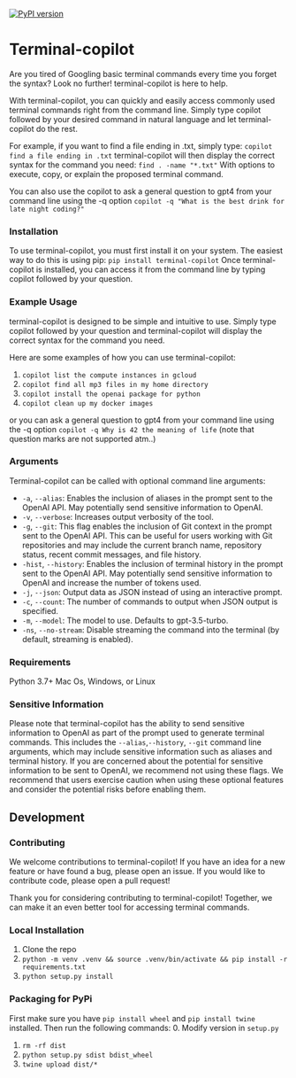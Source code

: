 [![PyPI version](https://badge.fury.io/py/terminal-copilot.svg)](https://badge.fury.io/py/terminal-copilot)

# Terminal-copilot
Are you tired of Googling basic terminal commands every time you forget the syntax?
Look no further! terminal-copilot is here to help.

With terminal-copilot, you can quickly and easily access commonly used terminal commands right from the command line. Simply type copilot followed by your desired command in natural language and let terminal-copilot do the rest.

For example, if you want to find a file ending in .txt, simply type:
```copilot find a file ending in .txt```
terminal-copilot will then display the correct syntax for the command you need:
```find . -name "*.txt"```
With options to execute, copy, or explain the proposed terminal command.

You can also use the copilot to ask a general question to gpt4 from your command line using the -q option
```copilot -q "What is the best drink for late night coding?"```

### Installation
To use terminal-copilot, you must first install it on your system. The easiest way to do this is using pip:
```pip install terminal-copilot```
Once terminal-copilot is installed, you can access it from the command line by typing copilot followed by your question.
### Example Usage
terminal-copilot is designed to be simple and intuitive to use. Simply type copilot followed by your question and terminal-copilot will display the correct syntax for the command you need.

Here are some examples of how you can use terminal-copilot:

1. `copilot list the compute instances in gcloud`
2. `copilot find all mp3 files in my home directory`
3. `copilot install the openai package for python`
4. `copilot clean up my docker images`

or you can ask a general question to gpt4 from your command line using the -q option
`copilot -q Why is 42 the meaning of life`
(note that question marks are not supported atm..)

### Arguments
Terminal-copilot can be called with optional command line arguments:

- `-a`, `--alias`: Enables the inclusion of aliases in the prompt sent to the OpenAI API. May potentially send sensitive information to OpenAI.
- `-v`, `--verbose`: Increases output verbosity of the tool.
- `-g`, `--git`: This flag enables the inclusion of Git context in the prompt sent to the OpenAI API. This can be useful for users working with Git repositories and may include the current branch name, repository status, recent commit messages, and file history.
- `-hist`, `--history`: Enables the inclusion of terminal history in the prompt sent to the OpenAI API. May potentially send sensitive information to OpenAI and increase the number of tokens used.
- `-j`, `--json`: Output data as JSON instead of using an interactive prompt.
- `-c`, `--count`: The number of commands to output when JSON output is specified.
- `-m`, `--model`: The model to use. Defaults to gpt-3.5-turbo.
- `-ns`, `--no-stream`: Disable streaming the command into the terminal (by default, streaming is enabled).

### Requirements
Python 3.7+
Mac Os, Windows, or Linux

### Sensitive Information
Please note that terminal-copilot has the ability to send sensitive information to OpenAI as part of the prompt used to generate terminal commands. This includes the `--alias`,`--history`, `--git` command line arguments, which may include sensitive information such as aliases and terminal history. If you are concerned about the potential for sensitive information to be sent to OpenAI, we recommend not using these flags. We recommend that users exercise caution when using these optional features and consider the potential risks before enabling them.

## Development
### Contributing
We welcome contributions to terminal-copilot! If you have an idea for a new feature or have found a bug, please open an issue. If you would like to contribute code, please open a pull request!

Thank you for considering contributing to terminal-copilot! Together, we can make it an even better tool for accessing terminal commands.

### Local Installation
1. Clone the repo
2. `python -m venv .venv && source .venv/bin/activate && pip install -r requirements.txt`
3. `python setup.py install`

### Packaging for PyPi
First make sure you have `pip install wheel` and `pip install twine` installed.
Then run the following commands:
0. Modify version in `setup.py`
1. `rm -rf dist`
2. `python setup.py sdist bdist_wheel`
3. `twine upload dist/*`
